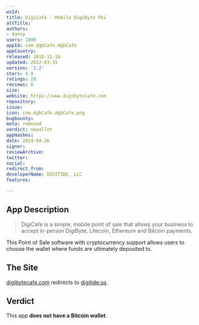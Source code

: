 ```yaml
---
wsId: 
title: DigiCafe - Mobile DigiByte Poi
altTitle: 
authors:
- danny
users: 1000
appId: com.dgbCafe.dgbCafe
appCountry: 
released: 2018-11-16
updated: 2022-03-15
version: '2.2'
stars: 4.9
ratings: 28
reviews: 6
size: 
website: https://www.digibytecafe.com
repository: 
issue: 
icon: com.dgbCafe.dgbCafe.png
bugbounty: 
meta: removed
verdict: nowallet
appHashes: 
date: 2024-04-26
signer: 
reviewArchive: 
twitter: 
social: 
redirect_from: 
developerName: DIGITIDE, LLC
features: 

---
```


## App Description

> DigiCafe is a simple, mobile point of sale that allows your business to accept in-person DigiByte, Litecoin, Ethereum and Bitcoin payments.

This Point of Sale software with cryptocurrency support allows users to choose the wallet where funds are ultimately deposited to.

## The Site

[digibytecafe.com](https://digibytecafe.com) redirects to [digitide.us](https://digitide.us). 

## Verdict

This app **does not have a Bitcoin wallet**.

